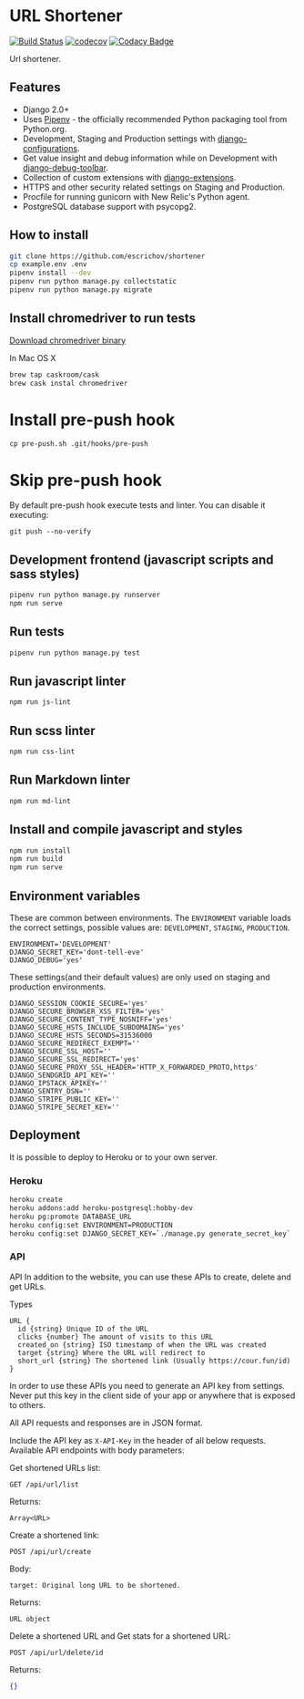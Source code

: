 # URL Shortener
[![Build Status](https://travis-ci.org/escrichov/shortener.svg?branch=master)](https://travis-ci.org/escrichov/shortener)
[![codecov](https://codecov.io/gh/escrichov/shortener/branch/master/graph/badge.svg)](https://codecov.io/gh/escrichov/shortener)
[![Codacy Badge](https://api.codacy.com/project/badge/Grade/4172b033b6ec441983df62d40d3e7499)](https://www.codacy.com/app/escrichov/shortener?utm_source=github.com&amp;utm_medium=referral&amp;utm_content=escrichov/shortener&amp;utm_campaign=Badge_Grade)

Url shortener.

## Features

-   Django 2.0+
-   Uses [Pipenv](https://github.com/kennethreitz/pipenv) - the officially recommended Python packaging tool from Python.org.
-   Development, Staging and Production settings with [django-configurations](https://django-configurations.readthedocs.org).
-   Get value insight and debug information while on Development with [django-debug-toolbar](https://django-debug-toolbar.readthedocs.org).
-   Collection of custom extensions with [django-extensions](http://django-extensions.readthedocs.org).
-   HTTPS and other security related settings on Staging and Production.
-   Procfile for running gunicorn with New Relic's Python agent.
-   PostgreSQL database support with psycopg2.

## How to install

```bash
git clone https://github.com/escrichov/shortener
cp example.env .env
pipenv install --dev
pipenv run python manage.py collectstatic
pipenv run python manage.py migrate
```

## Install chromedriver to run tests

[Download chromedriver binary](http://chromedriver.chromium.org/getting-started)

In Mac OS X

```bash
brew tap caskroom/cask
brew cask instal chromedriver
```

# Install pre-push hook

```
cp pre-push.sh .git/hooks/pre-push
```

# Skip pre-push hook

By default pre-push hook execute tests and linter. You can disable it executing:

```
git push --no-verify
```

## Development frontend (javascript scripts and sass styles)
```bash
pipenv run python manage.py runserver
npm run serve
```

## Run tests

```bash
pipenv run python manage.py test
```

## Run javascript linter

```bash
npm run js-lint
```

## Run scss linter

```bash
npm run css-lint
```

## Run Markdown linter

```bash
npm run md-lint
```

## Install and compile javascript and styles

```bash
npm run install
npm run build
npm run serve
```

## Environment variables

These are common between environments. The `ENVIRONMENT` variable loads the correct settings, possible values are: `DEVELOPMENT`, `STAGING`, `PRODUCTION`.

```
ENVIRONMENT='DEVELOPMENT'
DJANGO_SECRET_KEY='dont-tell-eve'
DJANGO_DEBUG='yes'
```

These settings(and their default values) are only used on staging and production environments.

```
DJANGO_SESSION_COOKIE_SECURE='yes'
DJANGO_SECURE_BROWSER_XSS_FILTER='yes'
DJANGO_SECURE_CONTENT_TYPE_NOSNIFF='yes'
DJANGO_SECURE_HSTS_INCLUDE_SUBDOMAINS='yes'
DJANGO_SECURE_HSTS_SECONDS=31536000
DJANGO_SECURE_REDIRECT_EXEMPT=''
DJANGO_SECURE_SSL_HOST=''
DJANGO_SECURE_SSL_REDIRECT='yes'
DJANGO_SECURE_PROXY_SSL_HEADER='HTTP_X_FORWARDED_PROTO,https'
DJANGO_SENDGRID_API_KEY=''
DJANGO_IPSTACK_APIKEY=''
DJANGO_SENTRY_DSN=''
DJANGO_STRIPE_PUBLIC_KEY=''
DJANGO_STRIPE_SECRET_KEY=''
```

## Deployment

It is possible to deploy to Heroku or to your own server.

### Heroku

```bash
heroku create
heroku addons:add heroku-postgresql:hobby-dev
heroku pg:promote DATABASE_URL
heroku config:set ENVIRONMENT=PRODUCTION
heroku config:set DJANGO_SECRET_KEY=`./manage.py generate_secret_key`
```

### API

API
In addition to the website, you can use these APIs to create, delete and get URLs.

Types
```
URL {
  id {string} Unique ID of the URL
  clicks {number} The amount of visits to this URL
  created_on {string} ISO timestamp of when the URL was created
  target {string} Where the URL will redirect to
  short_url {string} The shortened link (Usually https://cour.fun/id)
}
```
In order to use these APIs you need to generate an API key from settings. Never put this key in the client side of your app or anywhere that is exposed to others.

All API requests and responses are in JSON format.

Include the API key as ```X-API-Key``` in the header of all below requests. Available API endpoints with body parameters:

Get shortened URLs list:
```
GET /api/url/list
```
Returns:
```
Array<URL>
```
Create a shortened link:
```
POST /api/url/create
```
Body:
```
target: Original long URL to be shortened.
```
Returns:
```
URL object
```
Delete a shortened URL and Get stats for a shortened URL:
```
POST /api/url/delete/id
```
Returns:
```json
{}
```
